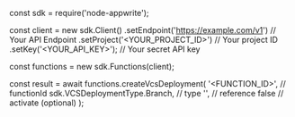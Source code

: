 const sdk = require('node-appwrite');

const client = new sdk.Client()
    .setEndpoint('https://example.com/v1') // Your API Endpoint
    .setProject('<YOUR_PROJECT_ID>') // Your project ID
    .setKey('<YOUR_API_KEY>'); // Your secret API key

const functions = new sdk.Functions(client);

const result = await functions.createVcsDeployment(
    '<FUNCTION_ID>', // functionId
    sdk.VCSDeploymentType.Branch, // type
    '<REFERENCE>', // reference
    false // activate (optional)
);
